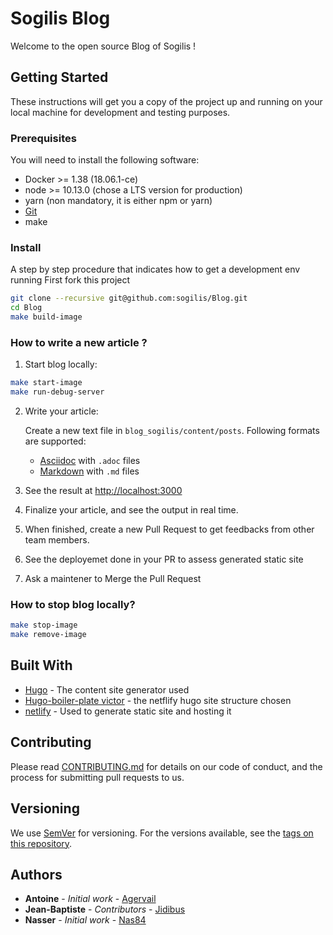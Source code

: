 
# Sogilis Blog

Welcome to the open source Blog of Sogilis ! 

## Getting Started

These instructions will get you a copy of the project up and running on your local machine for development and testing purposes.

### Prerequisites

You will need to install the following software:

* Docker >= 1.38 (18.06.1-ce)
* node >= 10.13.0 (chose a LTS version for production)
* yarn (non mandatory, it is either npm or yarn)
* [Git](https://git-scm.com)
* make

### Install

A step by step procedure that indicates how to get a development env running
First fork this project

```bash
git clone --recursive git@github.com:sogilis/Blog.git
cd Blog
make build-image
```

### How to write a new article ?

1. Start blog locally:

```Bash
make start-image
make run-debug-server
```

2. Write your article:

   Create a new text file in `blog_sogilis/content/posts`.
   Following formats are supported:
      - [Asciidoc](https://asciidoctor.org) with `.adoc` files
      - [Markdown](https://en.wikipedia.org/wiki/Markdown) with `.md` files

3. See the result at [http://localhost:3000](http://localhost:3000)

4. Finalize your article, and see the output in real time.

5. When finished, create a new Pull Request to get feedbacks from other team members.

6. See the deployemet done in your PR to assess generated static site

7. Ask a maintener to Merge the Pull Request

### How to stop blog locally?

```Bash
make stop-image
make remove-image
```

## Built With

* [Hugo](https://gohugo.io/) - The content site generator used
* [Hugo-boiler-plate victor](https://github.com/netlify-templates/victor-hugo) - the netflify hugo site structure chosen
* [netlify](https://www.netlify.com/) - Used to generate static site and hosting it 

## Contributing

Please read [CONTRIBUTING.md]() for details on our code of conduct, and the process for submitting pull requests to us.

## Versioning

We use [SemVer](http://semver.org/) for versioning. For the versions available, see the [tags on this repository](https://github.com/sogilis/Blog/tags).

## Authors

* **Antoine** - *Initial work* - [Agervail](https://github.com/agervail)
* **Jean-Baptiste** - *Contributors* - [Jidibus](https://github.com/jibidus)
* **Nasser** - *Initial work* - [Nas84](https://github.com/Nas84)
